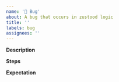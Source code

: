 ```yaml
---
name: '🚨 Bug'
about: A bug that occurs in zustood logic
title: ''
labels: bug
assignees: ''
---
```


**Description**

<!-- A clear and concise description of what the bug is. -->

**Steps**

<!-- Can be a list of steps, a GIF or video showing the issue happening. -->
<!-- To reproduce the behavior:
1. Go to '...'
2. Click on '....'
3. Scroll down to '....'
4. See error -->

<!-- A link to a sandbox where the error can be reproduced. -->

**Expectation**

<!-- A clear and concise description of what you expected to
happen. (Often it's helpful to test out the behavior of other editors
like Google Docs, Medium, Notion, etc. to see how they handle the same
issue.) -->
